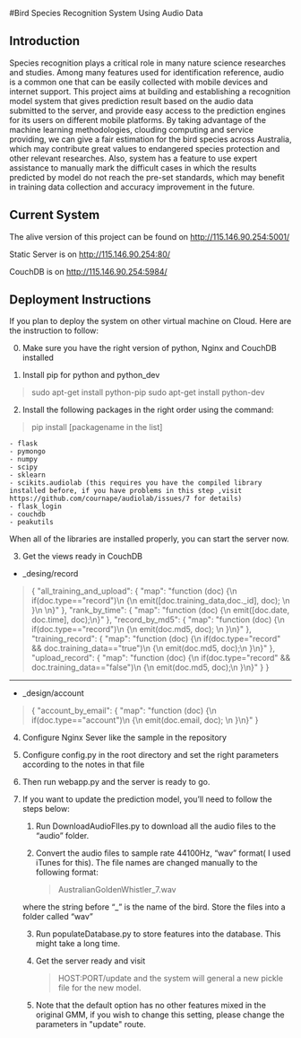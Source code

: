 #Bird Species Recognition System Using Audio Data

## Introduction
Species recognition plays a critical role in many nature science researches and studies. Among many features used for identification reference, audio is a common one that can be easily collected with mobile devices and internet support. This project aims at building and establishing a recognition model system that gives prediction result based on the audio data submitted to the server, and provide easy access to the prediction engines for its users on different mobile platforms. By taking advantage of the machine learning methodologies, clouding computing and service providing, we can give a fair estimation for the bird species across Australia, which may contribute great values to endangered species protection and other relevant researches. Also, system has a feature to use expert assistance to manually mark the difficult cases in which the results predicted by model do not reach the pre-set standards, which may benefit in training data collection and accuracy improvement in the future.

## Current System
The alive version of this project can be found on
http://115.146.90.254:5001/

Static Server is on
http://115.146.90.254:80/

CouchDB is on
http://115.146.90.254:5984/

## Deployment Instructions
If you plan to deploy the system on other virtual machine on Cloud. Here are the instruction to follow:

0. Make sure you have the right version of python, Nginx and CouchDB installed

1. Install pip for python and python_dev
> sudo apt-get install python-pip
> sudo apt-get install python-dev


2. Install the following packages in the right order using the command:
> pip install [packagename in the list]

	- flask
	- pymongo
	- numpy
	- scipy
	- sklearn
	- scikits.audiolab (this requires you have the compiled library installed before, if you have problems in this step ,visit https://github.com/cournape/audiolab/issues/7 for details)
	- flask_login
	- couchdb
	- peakutils

When all of the libraries are installed properly, you can start the server now.

3. Get the views ready in CouchDB

- _desing/record

> {
>   "all_training_and_upload": {
>       "map": "function (doc) {\n  if(doc.type==\"record\")\n  {\n    emit([doc.training_data,doc._id], doc);  \n  }\n  \n}"
>   },
>   "rank_by_time": {
>       "map": "function (doc) {\n  emit([doc.date, doc.time], doc);\n}"
>   },
>   "record_by_md5": {
>       "map": "function (doc) {\n  if(doc.type==\"record\")\n  {\n    emit(doc.md5, doc);  \n  }\n}"
>   },
>   "training_record": {
>       "map": "function (doc) {\n  if(doc.type=\"record\" && doc.training_data==\"true\")\n  {\n    emit(doc.md5, doc);\n  }\n}"
>   },
>   "upload_record": {
>       "map": "function (doc) {\n  if(doc.type=\"record\" && doc.training_data==\"false\")\n  {\n    emit(doc.md5, doc);\n  }\n}"
>   }
> }

---

- _design/account
> {
>       "account_by_email": {
>          "map": "function (doc) {\n  if(doc.type==\"account\")\n  {\n    emit(doc.email, doc);  \n  }\n}"
>       }

4. Configure Nginx Sever like the sample in the repository

5. Configure config.py in the root directory and set the right parameters according to the notes in that file


6. Then run webapp.py and the server is ready to go.


7. If you want to update the prediction model, you’ll need to follow the steps below:

	1. Run DownloadAudioFIles.py to download all the audio files to the “audio” folder.

	2. Convert the audio files to sample rate 44100Hz, “wav” format( I used iTunes for this). The file names are changed manually to the following format:
	 
		>AustralianGoldenWhistler_7.wav 

	where the string before “_” is the name of the bird.
	Store the files into a folder called “wav”

	3. Run populateDatabase.py to store features into the database. This might take a long time.

	4. Get the server ready and visit 
		> HOST:PORT/update
	and the system will general a new pickle file for the new model.

	5. Note that the default option has no other features mixed in the original GMM, if you wish to change this setting, please change the parameters in "update" route.
